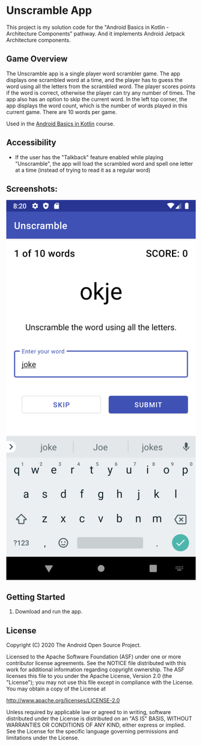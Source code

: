 Unscramble App
===================================

This project is my solution code for the "Android Basics in Kotlin - Architecture Components" 
pathway. And it implements Android Jetpack Architecture components.

Game Overview
-------------

The Unscramble app is a single player word scrambler game. The app displays one scrambled word at 
a time, and the player has to guess the word using all the letters from the scrambled word. The 
player scores points if the word is correct, otherwise the player can try any number of times. The 
app also has an option to skip the current word. In the left top corner, the app displays the 
word count, which is the number of words played in this current game. There are 10 words per game.

Used in the [Android Basics in Kotlin](https://developer.android.com/courses/pathways/android-basics-kotlin-unit-3-pathway-3) course.


Accessibility 
-------------

* If the user has the "Talkback" feature enabled while playing "Unscramble", the app will load 
  the scrambled word and spell one letter at a time (instead of trying to read it as a regular word)
  
Screenshots:
------------
![Screenshots](/images/Unscrambled_1.png)

Getting Started
---------------

1. Download and run the app.

License
-------

Copyright (C) 2020 The Android Open Source Project.

Licensed to the Apache Software Foundation (ASF) under one or more contributor
license agreements.  See the NOTICE file distributed with this work for
additional information regarding copyright ownership.  The ASF licenses this
file to you under the Apache License, Version 2.0 (the "License"); you may not
use this file except in compliance with the License.  You may obtain a copy of
the License at

  http://www.apache.org/licenses/LICENSE-2.0

Unless required by applicable law or agreed to in writing, software
distributed under the License is distributed on an "AS IS" BASIS, WITHOUT
WARRANTIES OR CONDITIONS OF ANY KIND, either express or implied.  See the
License for the specific language governing permissions and limitations under
the License.

